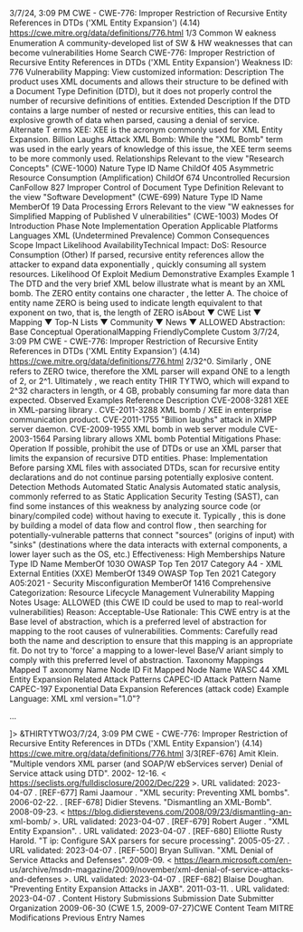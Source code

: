3/7/24, 3:09 PM CWE - CWE-776: Improper Restriction of Recursive Entity References in DTDs ('XML Entity Expansion') (4.14)
https://cwe.mitre.org/data/deﬁnitions/776.html 1/3
Common W eakness Enumeration
A community-developed list of SW & HW weaknesses that can become
vulnerabilities
Home Search
CWE-776: Improper Restriction of Recursive Entity References in DTDs ('XML Entity
Expansion')
Weakness ID: 776
Vulnerability Mapping: 
View customized information:
 Description
The product uses XML documents and allows their structure to be defined with a Document Type Definition (DTD), but it does not
properly control the number of recursive definitions of entities.
 Extended Description
If the DTD contains a large number of nested or recursive entities, this can lead to explosive growth of data when parsed, causing a
denial of service.
 Alternate T erms
XEE: XEE is the acronym commonly used for XML Entity Expansion.
Billion Laughs Attack
XML Bomb: While the "XML Bomb" term was used in the early years of knowledge of this issue, the XEE term
seems to be more commonly used.
 Relationships
 Relevant to the view "Research Concepts" (CWE-1000)
Nature Type ID Name
ChildOf 405 Asymmetric Resource Consumption (Amplification)
ChildOf 674 Uncontrolled Recursion
CanFollow 827 Improper Control of Document Type Definition
 Relevant to the view "Software Development" (CWE-699)
Nature Type ID Name
MemberOf 19 Data Processing Errors
 Relevant to the view "W eaknesses for Simplified Mapping of Published V ulnerabilities" (CWE-1003)
 Modes Of Introduction
Phase Note
Implementation
Operation
 Applicable Platforms
Languages
XML (Undetermined Prevalence)
 Common Consequences
Scope Impact Likelihood
AvailabilityTechnical Impact: DoS: Resource Consumption (Other)
If parsed, recursive entity references allow the attacker to expand data exponentially , quickly consuming
all system resources.
 Likelihood Of Exploit
Medium
 Demonstrative Examples
Example 1
The DTD and the very brief XML below illustrate what is meant by an XML bomb. The ZERO entity contains one character , the letter
A. The choice of entity name ZERO is being used to indicate length equivalent to that exponent on two, that is, the length of ZERO isAbout ▼ CWE List ▼ Mapping ▼ Top-N Lists ▼ Community ▼ News ▼
ALLOWED
Abstraction: Base
Conceptual OperationalMapping
FriendlyComplete Custom
3/7/24, 3:09 PM CWE - CWE-776: Improper Restriction of Recursive Entity References in DTDs ('XML Entity Expansion') (4.14)
https://cwe.mitre.org/data/deﬁnitions/776.html 2/32^0. Similarly , ONE refers to ZERO twice, therefore the XML parser will expand ONE to a length of 2, or 2^1. Ultimately , we reach
entity THIR TYTWO, which will expand to 2^32 characters in length, or 4 GB, probably consuming far more data than expected.
 Observed Examples
Reference Description
CVE-2008-3281 XEE in XML-parsing library .
CVE-2011-3288 XML bomb / XEE in enterprise communication product.
CVE-2011-1755 "Billion laughs" attack in XMPP server daemon.
CVE-2009-1955 XML bomb in web server module
CVE-2003-1564 Parsing library allows XML bomb
 Potential Mitigations
Phase: Operation
If possible, prohibit the use of DTDs or use an XML parser that limits the expansion of recursive DTD entities.
Phase: Implementation
Before parsing XML files with associated DTDs, scan for recursive entity declarations and do not continue parsing potentially
explosive content.
 Detection Methods
Automated Static Analysis
Automated static analysis, commonly referred to as Static Application Security Testing (SAST), can find some instances of this
weakness by analyzing source code (or binary/compiled code) without having to execute it. Typically , this is done by building a
model of data flow and control flow , then searching for potentially-vulnerable patterns that connect "sources" (origins of input)
with "sinks" (destinations where the data interacts with external components, a lower layer such as the OS, etc.)
Effectiveness: High
 Memberships
Nature Type ID Name
MemberOf 1030 OWASP Top Ten 2017 Category A4 - XML External Entities (XXE)
MemberOf 1349 OWASP Top Ten 2021 Category A05:2021 - Security Misconfiguration
MemberOf 1416 Comprehensive Categorization: Resource Lifecycle Management
 Vulnerability Mapping Notes
Usage: ALLOWED (this CWE ID could be used to map to real-world vulnerabilities)
Reason: Acceptable-Use
Rationale:
This CWE entry is at the Base level of abstraction, which is a preferred level of abstraction for mapping to the root causes of
vulnerabilities.
Comments:
Carefully read both the name and description to ensure that this mapping is an appropriate fit. Do not try to 'force' a mapping to a
lower-level Base/V ariant simply to comply with this preferred level of abstraction.
 Taxonomy Mappings
Mapped T axonomy Name Node ID Fit Mapped Node Name
WASC 44 XML Entity Expansion
 Related Attack Patterns
CAPEC-ID Attack Pattern Name
CAPEC-197 Exponential Data Expansion
 References
(attack code) Example Language: XML 
xml version="1.0"?



...

]>
&THIRTYTWO3/7/24, 3:09 PM CWE - CWE-776: Improper Restriction of Recursive Entity References in DTDs ('XML Entity Expansion') (4.14)
https://cwe.mitre.org/data/deﬁnitions/776.html 3/3[REF-676] Amit Klein. "Multiple vendors XML parser (and SOAP/W ebServices server) Denial of Service attack using DTD". 2002-
12-16. < https://seclists.org/fulldisclosure/2002/Dec/229 >. URL validated: 2023-04-07 .
[REF-677] Rami Jaamour . "XML security: Preventing XML bombs". 2006-02-22.
.
[REF-678] Didier Stevens. "Dismantling an XML-Bomb". 2008-09-23. < https://blog.didierstevens.com/2008/09/23/dismantling-an-
xml-bomb/ >. URL validated: 2023-04-07 .
[REF-679] Robert Auger . "XML Entity Expansion".
. URL validated: 2023-04-07 .
[REF-680] Elliotte Rusty Harold. "T ip: Configure SAX parsers for secure processing". 2005-05-27.
. URL validated:
2023-04-07 .
[REF-500] Bryan Sullivan. "XML Denial of Service Attacks and Defenses". 2009-09. < https://learn.microsoft.com/en-
us/archive/msdn-magazine/2009/november/xml-denial-of-service-attacks-and-defenses >. URL validated: 2023-04-07 .
[REF-682] Blaise Doughan. "Preventing Entity Expansion Attacks in JAXB". 2011-03-11.
. URL validated: 2023-04-07 .
 Content History
 Submissions
Submission Date Submitter Organization
2009-06-30
(CWE 1.5, 2009-07-27)CWE Content Team MITRE
 Modifications
 Previous Entry Names